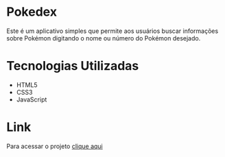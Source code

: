 # Pokedex

Este é um aplicativo simples que permite aos usuários buscar informações sobre Pokémon digitando o nome ou número do Pokémon desejado.

# Tecnologias Utilizadas
* HTML5
* CSS3
* JavaScript

# Link
Para acessar o projeto [clique aqui](https://leoonpr.github.io/Pokedex/)
